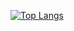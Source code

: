 
[![Top Langs](https://github-readme-stats.vercel.app/api/top-langs/?username=Louis-de-Lavenne-de-Choulot)](https://github.com/anuraghazra/github-readme-stats)
